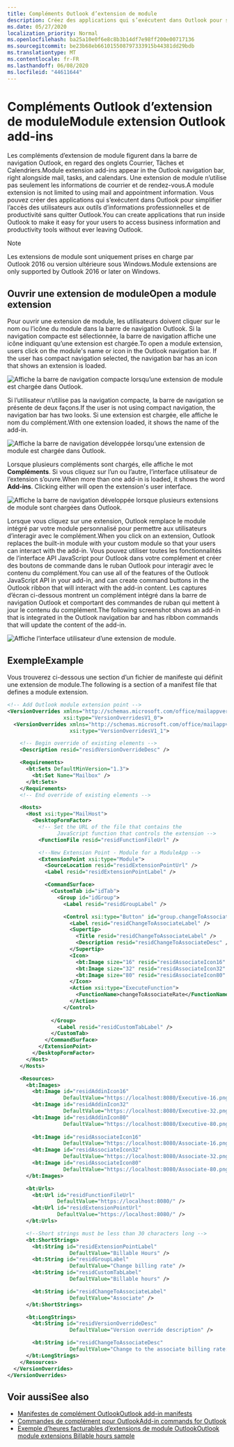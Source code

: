 ```yaml
---
title: Compléments Outlook d’extension de module
description: Créez des applications qui s’exécutent dans Outlook pour simplifier l’accès des utilisateurs aux outils d’informations professionnelles et de productivité sans quitter Outlook.
ms.date: 05/27/2020
localization_priority: Normal
ms.openlocfilehash: ba25a10e0f6e8c8b3b14df7e98ff200e00717136
ms.sourcegitcommit: be23b68eb661015508797333915b44381dd29bdb
ms.translationtype: MT
ms.contentlocale: fr-FR
ms.lasthandoff: 06/08/2020
ms.locfileid: "44611644"
---
```

# <a name="module-extension-outlook-add-ins"></a><span data-ttu-id="ac812-103">Compléments Outlook d’extension de module</span><span class="sxs-lookup"><span data-stu-id="ac812-103">Module extension Outlook add-ins</span></span>

<span data-ttu-id="ac812-104">Les compléments d’extension de module figurent dans la barre de navigation Outlook, en regard des onglets Courrier, Tâches et Calendriers.</span><span class="sxs-lookup"><span data-stu-id="ac812-104">Module extension add-ins appear in the Outlook navigation bar, right alongside mail, tasks, and calendars.</span></span> <span data-ttu-id="ac812-105">Une extension de module n’utilise pas seulement les informations de courrier et de rendez-vous.</span><span class="sxs-lookup"><span data-stu-id="ac812-105">A module extension is not limited to using mail and appointment information.</span></span> <span data-ttu-id="ac812-106">Vous pouvez créer des applications qui s’exécutent dans Outlook pour simplifier l’accès des utilisateurs aux outils d’informations professionnelles et de productivité sans quitter Outlook.</span><span class="sxs-lookup"><span data-stu-id="ac812-106">You can create applications that run inside Outlook to make it easy for your users to access business information and productivity tools without ever leaving Outlook.</span></span>

> [!NOTE]
> <span data-ttu-id="ac812-107">Les extensions de module sont uniquement prises en charge par Outlook 2016 ou version ultérieure sous Windows.</span><span class="sxs-lookup"><span data-stu-id="ac812-107">Module extensions are only supported by Outlook 2016 or later on Windows.</span></span>  

## <a name="open-a-module-extension"></a><span data-ttu-id="ac812-108">Ouvrir une extension de module</span><span class="sxs-lookup"><span data-stu-id="ac812-108">Open a module extension</span></span>

<span data-ttu-id="ac812-p102">Pour ouvrir une extension de module, les utilisateurs doivent cliquer sur le nom ou l’icône du module dans la barre de navigation Outlook. Si la navigation compacte est sélectionnée, la barre de navigation affiche une icône indiquant qu’une extension est chargée.</span><span class="sxs-lookup"><span data-stu-id="ac812-p102">To open a module extension, users click on the module's name or icon in the Outlook navigation bar. If the user has compact navigation selected, the navigation bar has an icon that shows an extension is loaded.</span></span>

![Affiche la barre de navigation compacte lorsqu’une extension de module est chargée dans Outlook.](../images/outlook-module-navigationbar-compact.png)

<span data-ttu-id="ac812-112">Si l’utilisateur n’utilise pas la navigation compacte, la barre de navigation se présente de deux façons.</span><span class="sxs-lookup"><span data-stu-id="ac812-112">If the user is not using compact navigation, the navigation bar has two looks.</span></span> <span data-ttu-id="ac812-113">Si une extension est chargée, elle affiche le nom du complément.</span><span class="sxs-lookup"><span data-stu-id="ac812-113">With one extension loaded, it shows the name of the add-in.</span></span>

![Affiche la barre de navigation développée lorsqu’une extension de module est chargée dans Outlook.](../images/outlook-module-navigationbar-one.png)

<span data-ttu-id="ac812-115">Lorsque plusieurs compléments sont chargés, elle affiche le mot **Compléments**. Si vous cliquez sur l’un ou l’autre, l’interface utilisateur de l’extension s’ouvre.</span><span class="sxs-lookup"><span data-stu-id="ac812-115">When more than one add-in is loaded, it shows the word **Add-ins**. Clicking either will open the extension's user interface.</span></span>

![Affiche la barre de navigation développée lorsque plusieurs extensions de module sont chargées dans Outlook.](../images/outlook-module-navigationbar-more.png)

<span data-ttu-id="ac812-117">Lorsque vous cliquez sur une extension, Outlook remplace le module intégré par votre module personnalisé pour permettre aux utilisateurs d’interagir avec le complément.</span><span class="sxs-lookup"><span data-stu-id="ac812-117">When you click on an extension, Outlook replaces the built-in module with your custom module so that your users can interact with the add-in.</span></span> <span data-ttu-id="ac812-118">Vous pouvez utiliser toutes les fonctionnalités de l’interface API JavaScript pour Outlook dans votre complément et créer des boutons de commande dans le ruban Outlook pour interagir avec le contenu du complément.</span><span class="sxs-lookup"><span data-stu-id="ac812-118">You can use all of the features of the Outlook JavaScript API in your add-in, and can create command buttons in the Outlook ribbon that will interact with the add-in content.</span></span> <span data-ttu-id="ac812-119">Les captures d’écran ci-dessous montrent un complément intégré dans la barre de navigation Outlook et comportant des commandes de ruban qui mettent à jour le contenu du complément.</span><span class="sxs-lookup"><span data-stu-id="ac812-119">The following screenshot shows an add-in that is integrated in the Outlook navigation bar and has ribbon commands that will update the content of the add-in.</span></span>

![Affiche l’interface utilisateur d’une extension de module.](../images/outlook-module-extension.png)

## <a name="example"></a><span data-ttu-id="ac812-121">Exemple</span><span class="sxs-lookup"><span data-stu-id="ac812-121">Example</span></span>

<span data-ttu-id="ac812-122">Vous trouverez ci-dessous une section d’un fichier de manifeste qui définit une extension de module.</span><span class="sxs-lookup"><span data-stu-id="ac812-122">The following is a section of a manifest file that defines a module extension.</span></span>

```xml
<!-- Add Outlook module extension point -->
<VersionOverrides xmlns="http://schemas.microsoft.com/office/mailappversionoverrides"
                  xsi:type="VersionOverridesV1_0">
  <VersionOverrides xmlns="http://schemas.microsoft.com/office/mailappversionoverrides/1.1"
                    xsi:type="VersionOverridesV1_1">

    <!-- Begin override of existing elements -->
    <Description resid="residVersionOverrideDesc" />

    <Requirements>
      <bt:Sets DefaultMinVersion="1.3">
        <bt:Set Name="Mailbox" />
      </bt:Sets>
    </Requirements>
    <!-- End override of existing elements -->

    <Hosts>
      <Host xsi:type="MailHost">
        <DesktopFormFactor>
          <!-- Set the URL of the file that contains the
                JavaScript function that controls the extension -->
          <FunctionFile resid="residFunctionFileUrl" />

          <!--New Extension Point - Module for a ModuleApp -->
          <ExtensionPoint xsi:type="Module">
            <SourceLocation resid="residExtensionPointUrl" />
            <Label resid="residExtensionPointLabel" />

            <CommandSurface>
              <CustomTab id="idTab">
                <Group id="idGroup">
                  <Label resid="residGroupLabel" />

                  <Control xsi:type="Button" id="group.changeToAssociate">
                    <Label resid="residChangeToAssociateLabel" />
                    <Supertip>
                      <Title resid="residChangeToAssociateLabel" />
                      <Description resid="residChangeToAssociateDesc" />
                    </Supertip>
                    <Icon>
                      <bt:Image size="16" resid="residAssociateIcon16" />
                      <bt:Image size="32" resid="residAssociateIcon32" />
                      <bt:Image size="80" resid="residAssociateIcon80" />
                    </Icon>
                    <Action xsi:type="ExecuteFunction">
                      <FunctionName>changeToAssociateRate</FunctionName>
                    </Action>
                  </Control>
                  
              </Group>
                <Label resid="residCustomTabLabel" />
              </CustomTab>
            </CommandSurface>
          </ExtensionPoint>
        </DesktopFormFactor>
      </Host>
    </Hosts>

    <Resources>
      <bt:Images>
        <bt:Image id="residAddinIcon16" 
                  DefaultValue="https://localhost:8080/Executive-16.png" />
        <bt:Image id="residAddinIcon32" 
                  DefaultValue="https://localhost:8080/Executive-32.png" />
        <bt:Image id="residAddinIcon80" 
                  DefaultValue="https://localhost:8080/Executive-80.png" />
      
        <bt:Image id="residAssociateIcon16" 
                  DefaultValue="https://localhost:8080/Associate-16.png" />
        <bt:Image id="residAssociateIcon32" 
                  DefaultValue="https://localhost:8080/Associate-32.png" />
        <bt:Image id="residAssociateIcon80" 
                  DefaultValue="https://localhost:8080/Associate-80.png" />
      </bt:Images>

      <bt:Urls>
        <bt:Url id="residFunctionFileUrl" 
                DefaultValue="https://localhost:8080/" />
        <bt:Url id="residExtensionPointUrl" 
                DefaultValue="https://localhost:8080/" />
      </bt:Urls>

      <!--Short strings must be less than 30 characters long -->
      <bt:ShortStrings>
        <bt:String id="residExtensionPointLabel" 
                    DefaultValue="Billable Hours" />
        <bt:String id="residGroupLabel" 
                    DefaultValue="Change billing rate" />
        <bt:String id="residCustomTabLabel" 
                    DefaultValue="Billable hours" />

        <bt:String id="residChangeToAssociateLabel" 
                    DefaultValue="Associate" />
      </bt:ShortStrings>

      <bt:LongStrings>
        <bt:String id="residVersionOverrideDesc" 
                    DefaultValue="Version override description" />

        <bt:String id="residChangeToAssociateDesc" 
                    DefaultValue="Change to the associate billing rate: $127/hr" />
      </bt:LongStrings>
    </Resources>
  </VersionOverrides>
</VersionOverrides>
```

## <a name="see-also"></a><span data-ttu-id="ac812-123">Voir aussi</span><span class="sxs-lookup"><span data-stu-id="ac812-123">See also</span></span>

- [<span data-ttu-id="ac812-124">Manifestes de complément Outlook</span><span class="sxs-lookup"><span data-stu-id="ac812-124">Outlook add-in manifests</span></span>](manifests.md)
- [<span data-ttu-id="ac812-125">Commandes de complément pour Outlook</span><span class="sxs-lookup"><span data-stu-id="ac812-125">Add-in commands for Outlook</span></span>](add-in-commands-for-outlook.md)
- [<span data-ttu-id="ac812-126">Exemple d’heures facturables d’extensions de module Outlook</span><span class="sxs-lookup"><span data-stu-id="ac812-126">Outlook module extensions Billable hours sample</span></span>](https://github.com/OfficeDev/Outlook-Add-in-JavaScript-ModuleExtension)
